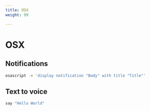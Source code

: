 ```yaml
---
title: OSX
weight: 99

---
```


# OSX

## Notifications

```bash
osascript -e 'display notification "Body" with title "Title"'
```

## Text to voice

```bash
say "Hello World"
```

